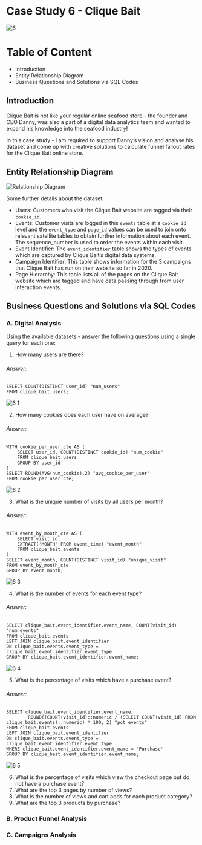 # Case Study 6 - Clique Bait

![6](https://github.com/lanhoang82/8-Week-SQL-Challenge/assets/47191803/eb17e82b-c8fa-4623-821b-2c82dd9097af)


# Table of Content
- Introduction
- Entity Relationship Diagram
- Business Questions and Solutions via SQL Codes

## Introduction
Clique Bait is not like your regular online seafood store - the founder and CEO Danny, was also a part of a digital data analytics team and wanted to expand his knowledge into the seafood industry!

In this case study - I am required to support Danny’s vision and analyse his dataset and come up with creative solutions to calculate funnel fallout rates for the Clique Bait online store.

## Entity Relationship Diagram

![Relationship Diagram](https://github.com/lanhoang82/8-Week-SQL-Challenge/assets/47191803/159be58e-a379-4869-8263-3210cfd7ca6d)

Some further details about the dataset:
- Users: Customers who visit the Clique Bait website are tagged via their `cookie_id`.
- Events: Customer visits are logged in this `events` table at a `cookie_id` level and the `event_type` and `page_id` values can be used to join onto relevant satellite tables to obtain further information about each event. The sequence_number is used to order the events within each visit.
- Event Identifier: The `event_identifier` table shows the types of events which are captured by Clique Bait’s digital data systems.
- Campaign Identifier: This table shows information for the 3 campaigns that Clique Bait has run on their website so far in 2020.
- Page Hierarchy: This table lists all of the pages on the Clique Bait website which are tagged and have data passing through from user interaction events.

## Business Questions and Solutions via SQL Codes

### A. Digital Analysis

Using the available datasets - answer the following questions using a single query for each one:

1. How many users are there?
###### Answer:
```
SELECT COUNT(DISTINCT user_id) "num_users"
FROM clique_bait.users;
```
![6 1](https://github.com/lanhoang82/8-Week-SQL-Challenge/assets/47191803/462db508-0cf6-4e30-a1a4-d826d5084671)

2. How many cookies does each user have on average?
###### Answer:
```
WITH cookie_per_user_cte AS (
	SELECT user_id, COUNT(DISTINCT cookie_id) "num_cookie"
	FROM clique_bait.users
	GROUP BY user_id
)
SELECT ROUND(AVG(num_cookie),2) "avg_cookie_per_user"
FROM cookie_per_user_cte;
```
![6 2](https://github.com/lanhoang82/8-Week-SQL-Challenge/assets/47191803/646283f0-3b79-4880-8e25-6a1659a9c238)

3. What is the unique number of visits by all users per month?
###### Answer:
```
WITH event_by_month_cte AS (
	SELECT visit_id, 
	EXTRACT('MONTH' FROM event_time) "event_month"
	FROM clique_bait.events
)
SELECT event_month, COUNT(DISTINCT visit_id) "unique_visit"
FROM event_by_month_cte
GROUP BY event_month;
```
![6 3](https://github.com/lanhoang82/8-Week-SQL-Challenge/assets/47191803/46ca6b29-50a4-4118-95fe-6a7f62b393ec)

4. What is the number of events for each event type?
###### Answer:
```
SELECT clique_bait.event_identifier.event_name, COUNT(visit_id) "num_events"
FROM clique_bait.events
LEFT JOIN clique_bait.event_identifier
ON clique_bait.events.event_type = clique_bait.event_identifier.event_type
GROUP BY clique_bait.event_identifier.event_name;
```
![6 4](https://github.com/lanhoang82/8-Week-SQL-Challenge/assets/47191803/421bf44c-9576-4d8b-afd6-2b1e04fb5f7f)

5. What is the percentage of visits which have a purchase event?
###### Answer:
```
SELECT clique_bait.event_identifier.event_name, 
		ROUND((COUNT(visit_id)::numeric / (SELECT COUNT(visit_id) FROM clique_bait.events)::numeric) * 100, 2) "pct_events"
FROM clique_bait.events
LEFT JOIN clique_bait.event_identifier
ON clique_bait.events.event_type = clique_bait.event_identifier.event_type
WHERE clique_bait.event_identifier.event_name = 'Purchase'
GROUP BY clique_bait.event_identifier.event_name;
```
![6 5](https://github.com/lanhoang82/8-Week-SQL-Challenge/assets/47191803/36746163-f20f-4889-8cb1-5b47d11f82d0)

6. What is the percentage of visits which view the checkout page but do not have a purchase event?
7. What are the top 3 pages by number of views?
8. What is the number of views and cart adds for each product category?
9. What are the top 3 products by purchase?

### B. Product Funnel Analysis

### C. Campaigns Analysis









